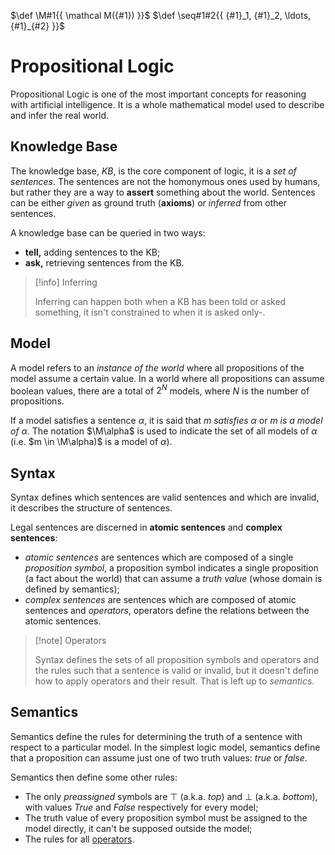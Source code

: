 $\def \M#1{{ \mathcal M({#1}) }}$
$\def \seq#1#2{{ {#1}_1, {#1}_2, \ldots, {#1}_{#2} }}$

# Propositional Logic

Propositional Logic is one of the most important concepts for reasoning with artificial intelligence. It is a whole mathematical model used to describe and infer the real world.

## Knowledge Base

The knowledge base, *KB*, is the core component of logic, it is a *set of sentences*. The sentences are not the homonymous ones used by humans, but rather they are a way to **assert** something about the world. Sentences can be either *given* as ground truth (**axioms**) or *inferred* from other sentences.

A knowledge base can be queried in two ways:
- **tell,** adding sentences to the KB;
- **ask,** retrieving sentences from the KB.

> [!info] Inferring
> 
> Inferring can happen both when a KB has been told or asked something, it isn't constrained to when it is asked only-.

## Model

A model refers to an *instance of the world* where all propositions of the model assume a certain value. In a world where all propositions can assume boolean values, there are a total of $2^N$ models, where $N$ is the number of propositions.

If a model satisfies a sentence $\alpha$, it is said that *$m$ satisfies $\alpha$* or *$m$ is a model of $\alpha$*. The notation $\M\alpha$ is used to indicate the set of all models of $\alpha$ (i.e. $m \in \M\alpha)$ is a model of $\alpha$).

## Syntax

Syntax defines which sentences are valid sentences and which are invalid, it describes the structure of sentences.

Legal sentences are discerned in **atomic sentences** and **complex sentences**:

- *atomic sentences* are sentences which are composed of a single *proposition symbol*, a proposition symbol indicates a single proposition (a fact about the world) that can assume a *truth value* (whose domain is defined by semantics);
- *complex sentences* are sentences which are composed of atomic sentences and *operators*, operators define the relations between the atomic sentences.

> [!note] Operators
> 
> Syntax defines the sets of all proposition symbols and operators and the rules such that a sentence is valid or invalid, but it doesn't define how to apply operators and their result. That is left up to *semantics*.

## Semantics

Semantics define the rules for determining the truth of a sentence with respect to a particular model. In the simplest logic model, semantics define that a proposition can assume just one of two truth values: *true* or *false*.

Semantics then define some other rules:

- The only *preassigned* symbols are $\top$  (a.k.a. *top*) and $\bot$ (a.k.a. *bottom*), with values *True* and *False* respectively for every model;
- The truth value of every proposition symbol must be assigned to the model directly, it can't be supposed outside the model;
- The rules for all [operators](/AI%20and%20ML/Unit%201/Propositional%20Logic/Logical%20Operators.md).
